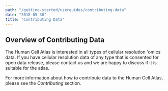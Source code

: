 ```yaml
---
path: "/getting-started/userguides/contributing-data"
date: "2018-05-30"
title: "Contributing Data"
---
```


## Overview of Contributing Data

The Human Cell Atlas is interested in all types of cellular resolution 'omics data. If you have cellular resolution data of any type that is consented for open data release, please contact us and we are happy to discuss if it is suitable for the atlas.

For more information about how to contribute data to the Human Cell Atlas, please see the *Contributing* section.
